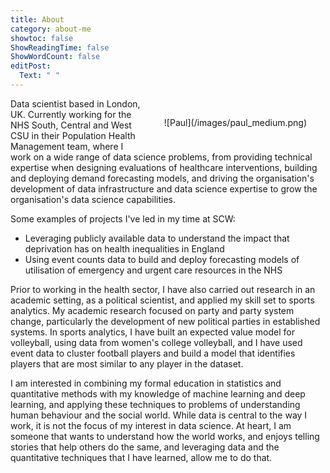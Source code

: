 ```yaml
---
title: About
category: about-me
showtoc: false
ShowReadingTime: false
ShowWordCount: false
editPost: 
  Text: " "
---
```


<div>
    <div style="float: right; position: relative; top: 0px; padding: 30px;">
    ![Paul](/images/paul_medium.png)
    </div>

Data scientist based in London, UK. Currently working for the NHS South, Central and West CSU in their Population Health Management team, where I work on a wide range of data science problems, from providing technical expertise when designing evaluations of healthcare interventions, building and deploying demand forecasting models, and driving the organisation's development of data infrastructure and data science expertise to grow the organisation's data science capabilities.

</div>

Some examples of projects I've led in my time at SCW:

- Leveraging publicly available data to understand the impact that deprivation has on health inequalities in England
- Using event counts data to build and deploy forecasting models of utilisation of emergency and urgent care resources in the NHS

Prior to working in the health sector, I have also carried out research in an academic setting, as a political scientist, and applied my skill set to sports analytics. My academic research focused on party and party system change, particularly the development of new political parties in established systems. In sports analytics, I have built an expected value model for volleyball, using data from women's college volleyball, and I have used event data to cluster football players and build a model that identifies players that are most similar to any player in the dataset.

I am interested in combining my formal education in statistics and quantitative methods with my knowledge of machine learning and deep learning, and applying these techniques to problems of understanding human behaviour and the social world. While data is central to the way I work, it is not the focus of my interest in data science. At heart, I am someone that wants to understand how the world works, and enjoys telling stories that help others do the same, and leveraging data and the quantitative techniques that I have learned, allow me to do that.
